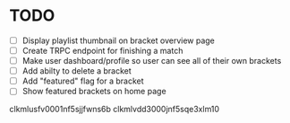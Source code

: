 # TODO

- [ ] Display playlist thumbnail on bracket overview page
- [ ] Create TRPC endpoint for finishing a match
- [ ] Make user dashboard/profile so user can see all of their own brackets
- [ ] Add abilty to delete a bracket
- [ ] Add "featured" flag for a bracket
- [ ] Show featured brackets on home page

clkmlusfv0001nf5sjjfwns6b
clkmlvdd3000jnf5sqe3xlm10
